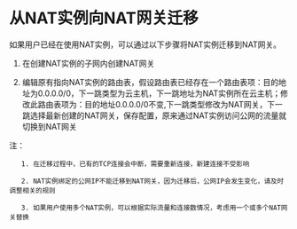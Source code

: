 # 从NAT实例向NAT网关迁移

如果用户已经在使用NAT实例，可以通过以下步骤将NAT实例迁移到NAT网关。

1. 在创建NAT实例的子网内创建NAT网关

2. 编辑原有指向NAT实例的路由表，假设路由表已经存在一个路由表项：目的地址为0.0.0.0/0，下一跳类型为云主机，下一跳地址为NAT实例所在云主机；修改此路由表项为：目的地址0.0.0.0/0不变,下一跳类型修改为NAT网关，下一跳选择最新创建的NAT网关，保存配置，原来通过NAT实例访问公网的流量就切换到NAT网关

注：

       1. 在迁移过程中，已有的TCP连接会中断，需要重新连接，新建连接不受影响
       
       2. NAT实例绑定的公网IP不能迁移到NAT网关，因为迁移后，公网IP会发生变化，请及时调整相关的规则

       3. 如果用户使用多个NAT实例，可以根据实际流量和连接数情况，考虑用一个或多个NAT网关替换
